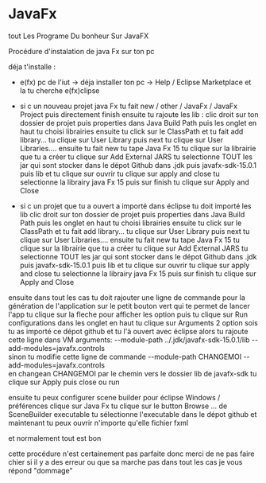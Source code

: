 # JavaFx
 tout Les Programe Du bonheur Sur JavaFX

Procédure d'instalation de java Fx sur ton pc 

déja t'installe :
- e(fx) pc de l'iut -> déja installer 
      ton pc -> Help / Eclipse Marketplace et la tu cherche e(fx)clipse

- si c un nouveau projet java Fx tu fait new / other / JavaFx / JavaFx Project
	puis directement finish
	ensuite tu rajoute les lib :
	clic droit sur ton dossier de projet puis properties
	dans Java Build Path puis les onglet en haut tu choisi librairies
	ensuite tu click sur  le ClassPath et tu fait add library...
	tu clique sur User Library puis next
	tu clique sur User Libraries....
	ensuite tu fait new tu tape Java Fx 15
	tu clique sur la librairie que tu a créer
	tu clique sur Add External JARS
	tu selectionne TOUT les jar qui sont stocker dans le dépot
	Github dans .jdk puis javafx-sdk-15.0.1 puis lib et tu clique sur ouvrir
	tu clique sur apply and close 
	tu selectionne la librairy java Fx 15 puis sur finish
	tu clique sur Apply and Close

- si c un projet que tu a ouvert a importé dans éclipse tu doit importé les lib
	clic droit sur ton dossier de projet puis properties
	dans Java Build Path puis les onglet en haut tu choisi librairies
	ensuite tu click sur  le ClassPath et tu fait add library...
	tu clique sur User Library puis next
	tu clique sur User Libraries....
	ensuite tu fait new tu tape Java Fx 15
	tu clique sur la librairie que tu a créer
	tu clique sur Add External JARS
	tu selectionne TOUT les jar qui sont stocker dans le dépot
	Github dans .jdk puis javafx-sdk-15.0.1 puis lib et tu clique sur ouvrir
	tu clique sur apply and close 
	tu selectionne la librairy java Fx 15 puis sur finish
	tu clique sur Apply and Close

ensuite dans tout les cas tu doit rajouter une ligne de commande pour la génération de l'application
	sur le petit bouton vert qui te permet de lancer l'app tu clique sur la fleche pour afficher les option
	puis tu clique sur Run configurations
	dans les onglet en haut tu clique sur Arguments
	2  option sois tu as importé ce dépot github et tu l'à ouvert avec éclipse alors
		tu rajoute cette ligne dans VM arguments:
		--module-path ../.jdk/javafx-sdk-15.0.1/lib --add-modules=javafx.controls	
	sinon 
		tu modifie cette ligne de commande
		--module-path CHANGEMOI --add-modules=javafx.controls	
		en changean CHANGEMOI par le chemin vers le dossier lib de javafx-sdk
	tu clique sur Apply puis  close ou run

ensuite tu peux configurer scene builder pour éclipse
	Windows / préférences
	clique sur Java Fx 
	tu clique sur le button Browse ... de SceneBuilder executable
	tu sélectionne l'executable dans le dépot github
	et maintenant tu peux ouvrir n'importe qu'elle fichier fxml

et normalement tout est bon


cette procédure n'est certainement pas parfaite donc merci de ne 
pas faire chier si il y a des erreur ou que sa marche pas dans tout 
les cas je vous répond
"dommage" 